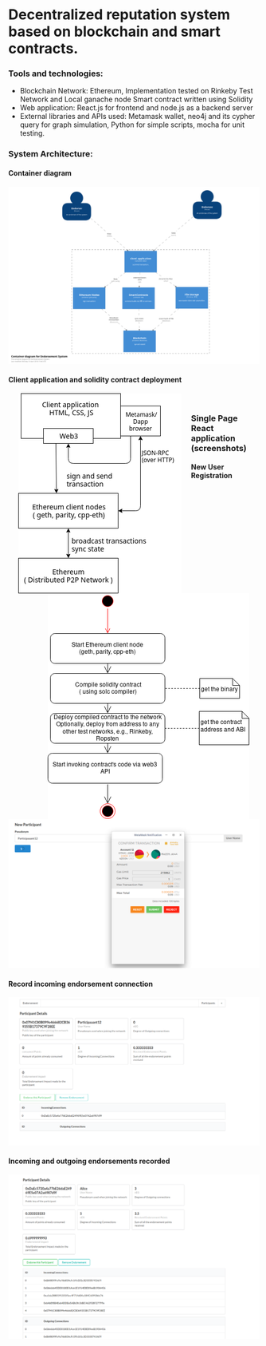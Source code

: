 # Decentralized reputation system based on blockchain and smart contracts.

### Tools and technologies:

* Blockchain Network: Ethereum, Implementation tested on Rinkeby Test Network and Local ganache node
    Smart contract written using Solidity 
* Web application: React.js for frontend and node.js as a backend server 
* External libraries and APIs used: Metamask wallet, neo4j and its cypher query for graph simulation, Python for simple scripts, mocha for unit testing.

### System Architecture:

#### Container diagram
![Container diagram](images/ContainerDiagram.png "Container Diagram")


#### Client application and solidity contract deployment

<img align="left" src="images/ClientApplication.png" alt="Client Application" title="Client Application" hspace="20"/>
<img align="right" src="images/DeployContract.png" alt="Contract deployment" title="Contract deployment" hspace="20"/>
</br>

 
 ### Single Page React application (screenshots)
 
 #### New User Registration

![Register new user](images/frontend-metamask/1.JoinNetwork.png "Register as New user")

 #### Record incoming endorsement connection
 ![Incoming endorsement recorded](images/frontend-metamask/2.Endorse_IncomingConnectionsRecorded.png "Incoming endorsement recorded")
 
  #### Incoming and outgoing endorsements recorded
![Incoming and outgoing endorsements](images/frontend-metamask/3.RecordedByEndorsementApp.png "Incoming and outgoing endorsements")










